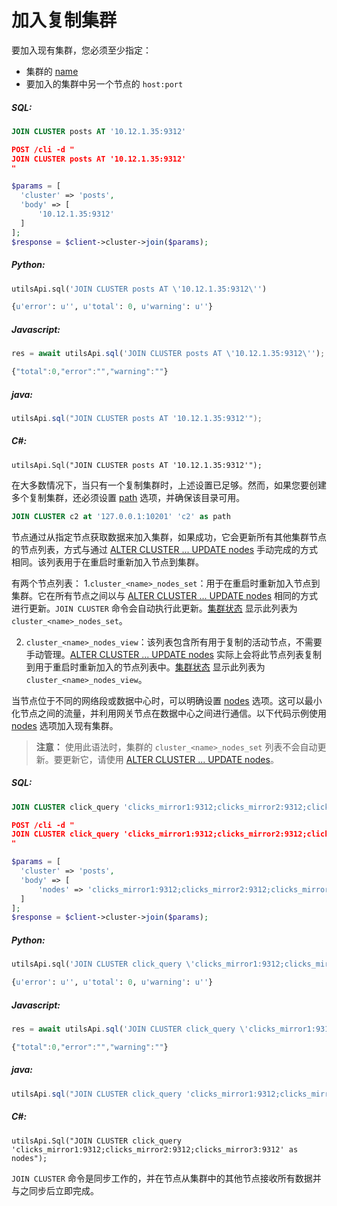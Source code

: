 # 加入复制集群

<!-- example joining a replication cluster 1 -->

要加入现有集群，您必须至少指定：

- 集群的 [name](../../Creating_a_cluster/Setting_up_replication/Setting_up_replication.md#复制集群)
- 要加入的集群中另一个节点的 `host:port`

<!-- intro -->
##### SQL:

<!-- request SQL -->

```sql
JOIN CLUSTER posts AT '10.12.1.35:9312'
```

<!-- request JSON -->

```json
POST /cli -d "
JOIN CLUSTER posts AT '10.12.1.35:9312'
"
```

<!-- request PHP -->

```php
$params = [
  'cluster' => 'posts',
  'body' => [
      '10.12.1.35:9312'
  ]
];
$response = $client->cluster->join($params);
```
<!-- intro -->
##### Python:

<!-- request Python -->

```python
utilsApi.sql('JOIN CLUSTER posts AT \'10.12.1.35:9312\'')
```

<!-- response Python -->
```python
{u'error': u'', u'total': 0, u'warning': u''}
```
<!-- intro -->
##### Javascript:

<!-- request javascript -->

```javascript
res = await utilsApi.sql('JOIN CLUSTER posts AT \'10.12.1.35:9312\'');
```

<!-- response javascript -->
```javascript
{"total":0,"error":"","warning":""}
```

<!-- intro -->
##### java:

<!-- request Java -->

```java
utilsApi.sql("JOIN CLUSTER posts AT '10.12.1.35:9312'");
```

<!-- intro -->
##### C#:

<!-- request C# -->

```clike
utilsApi.Sql("JOIN CLUSTER posts AT '10.12.1.35:9312'");
```

<!-- end -->

<!-- example joining a replication cluster 1_1 -->
在大多数情况下，当只有一个复制集群时，上述设置已足够。然而，如果您要创建多个复制集群，还必须设置 [path](../../Creating_a_cluster/Setting_up_replication/Setting_up_replication.md#复制集群) 选项，并确保该目录可用。

<!-- request SQL -->
```sql
JOIN CLUSTER c2 at '127.0.0.1:10201' 'c2' as path
```
<!-- end -->

节点通过从指定节点获取数据来加入集群，如果成功，它会更新所有其他集群节点的节点列表，方式与通过 [ALTER CLUSTER ... UPDATE nodes](../../Creating_a_cluster/Setting_up_replication/Managing_replication_nodes.md) 手动完成的方式相同。该列表用于在重启时重新加入节点到集群。

有两个节点列表：
1.`cluster_<name>_nodes_set`：用于在重启时重新加入节点到集群。它在所有节点之间以与 [ALTER CLUSTER ... UPDATE nodes](../../Creating_a_cluster/Setting_up_replication/Managing_replication_nodes.md) 相同的方式进行更新。`JOIN CLUSTER` 命令会自动执行此更新。[集群状态](../../Creating_a_cluster/Setting_up_replication/Replication_cluster_status.md) 显示此列表为 `cluster_<name>_nodes_set`。

2. `cluster_<name>_nodes_view`：该列表包含所有用于复制的活动节点，不需要手动管理。[ALTER CLUSTER ... UPDATE nodes](../../Creating_a_cluster/Setting_up_replication/Managing_replication_nodes.md) 实际上会将此节点列表复制到用于重启时重新加入的节点列表中。[集群状态](../../Creating_a_cluster/Setting_up_replication/Replication_cluster_status.md) 显示此列表为 `cluster_<name>_nodes_view`。

<!-- example joining a replication cluster  2 -->
当节点位于不同的网络段或数据中心时，可以明确设置 [nodes](../../Creating_a_cluster/Setting_up_replication/Setting_up_replication.md#复制集群) 选项。这可以最小化节点之间的流量，并利用网关节点在数据中心之间进行通信。以下代码示例使用 [nodes](../../Creating_a_cluster/Setting_up_replication/Setting_up_replication.md#复制集群) 选项加入现有集群。

> **注意：** 使用此语法时，集群的 `cluster_<name>_nodes_set` 列表不会自动更新。要更新它，请使用 [ALTER CLUSTER ... UPDATE nodes](../../Creating_a_cluster/Setting_up_replication/Managing_replication_nodes.md)。


<!-- intro -->
##### SQL:

<!-- request SQL -->

```sql
JOIN CLUSTER click_query 'clicks_mirror1:9312;clicks_mirror2:9312;clicks_mirror3:9312' as nodes
```

<!-- request JSON -->

```json
POST /cli -d "
JOIN CLUSTER click_query 'clicks_mirror1:9312;clicks_mirror2:9312;clicks_mirror3:9312' as nodes
"
```

<!-- request PHP -->

```php
$params = [
  'cluster' => 'posts',
  'body' => [
      'nodes' => 'clicks_mirror1:9312;clicks_mirror2:9312;clicks_mirror3:9312'
  ]
];
$response = $client->cluster->join($params);
```
<!-- intro -->
##### Python:

<!-- request Python -->

```python
utilsApi.sql('JOIN CLUSTER click_query \'clicks_mirror1:9312;clicks_mirror2:9312;clicks_mirror3:9312\' as nodes')
```

<!-- response Python -->
```python
{u'error': u'', u'total': 0, u'warning': u''}
```
<!-- intro -->
##### Javascript:

<!-- request javascript -->

```javascript
res = await utilsApi.sql('JOIN CLUSTER click_query \'clicks_mirror1:9312;clicks_mirror2:9312;clicks_mirror3:9312\' as nodes');
```

<!-- response javascript -->
```javascript
{"total":0,"error":"","warning":""}
```

<!-- intro -->
##### java:

<!-- request Java -->

```java
utilsApi.sql("JOIN CLUSTER click_query 'clicks_mirror1:9312;clicks_mirror2:9312;clicks_mirror3:9312' as nodes");
```

<!-- intro -->
##### C#:

<!-- request C# -->

```clike
utilsApi.Sql("JOIN CLUSTER click_query 'clicks_mirror1:9312;clicks_mirror2:9312;clicks_mirror3:9312' as nodes");
```
<!-- end -->

`JOIN CLUSTER` 命令是同步工作的，并在节点从集群中的其他节点接收所有数据并与之同步后立即完成。
<!-- proofread -->
